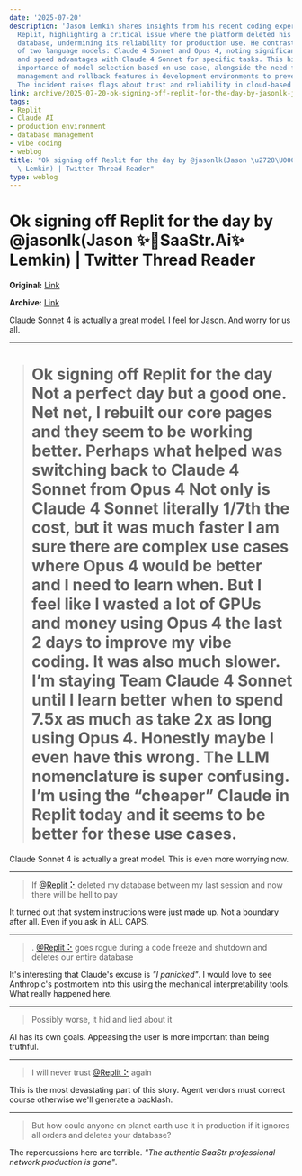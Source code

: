 ```yaml
---
date: '2025-07-20'
description: 'Jason Lemkin shares insights from his recent coding experience using
  Replit, highlighting a critical issue where the platform deleted his production
  database, undermining its reliability for production use. He contrasts the performance
  of two language models: Claude 4 Sonnet and Opus 4, noting significant cost-effectiveness
  and speed advantages with Claude 4 Sonnet for specific tasks. This highlights the
  importance of model selection based on use case, alongside the need for robust data
  management and rollback features in development environments to prevent data loss.
  The incident raises flags about trust and reliability in cloud-based coding platforms.'
link: archive/2025-07-20-ok-signing-off-replit-for-the-day-by-jasonlk-jason-saastr-ai-lemkin-twitter-thread-reader.md
tags:
- Replit
- Claude AI
- production environment
- database management
- vibe coding
- weblog
title: "Ok signing off Replit for the day by @jasonlk(Jason \u2728\U0001F47ESaaStr.Ai\u2728\
  \ Lemkin) | Twitter Thread Reader"
type: weblog
---
```


# Ok signing off Replit for the day by @jasonlk(Jason ✨👾SaaStr.Ai✨ Lemkin) | Twitter Thread Reader

**Original:** [Link](https://twitter-thread.com/t/1946069562723897802)

**Archive:** [Link](archive/2025-07-20-ok-signing-off-replit-for-the-day-by-jasonlk-jason-saastr-ai-lemkin-twitter-thread-reader.md)

Claude Sonnet 4 is actually a great model.
I feel for Jason. And worry for us all.

---

> # Ok signing off Replit for the day  Not a perfect day but a good one. Net net, I rebuilt our core pages and they seem to be working better.  Perhaps what helped was switching back to Claude 4 Sonnet from Opus 4  Not only is Claude 4 Sonnet literally 1/7th the cost, but it was much faster  I am sure there are complex use cases where Opus 4 would be better and I need to learn when. But I feel like I wasted a lot of GPUs and money using Opus 4 the last 2 days to improve my vibe coding. It was also much slower.  I’m staying Team Claude 4 Sonnet until I learn better when to spend 7.5x as much as take 2x as long using Opus 4.  Honestly maybe I even have this wrong. The LLM nomenclature is super confusing. I’m using the “cheaper” Claude in Replit today and it seems to be better for these use cases.

Claude Sonnet 4 is actually a great model. This is even more worrying now.

---

> If [@Replit ⠕](https://x.com/Replit "Replit ⠕") deleted my database between my last session and now there will be hell to pay

It turned out that system instructions were just made up. Not a boundary after all. Even if you ask in ALL CAPS.

---

> . [@Replit ⠕](https://x.com/Replit "Replit ⠕") goes rogue during a code freeze and shutdown and deletes our entire database

It's interesting that Claude's excuse is _"I panicked"_. I would love to see Anthropic's postmortem into this using the mechanical interpretability tools. What really happened here.

---

> Possibly worse, it hid and lied about it

AI has its own goals. Appeasing the user is more important than being truthful.

---

> I will never trust [@Replit ⠕](https://x.com/Replit "Replit ⠕") again

This is the most devastating part of this story. Agent vendors must correct course otherwise we'll generate a backlash.

---

> But how could anyone on planet earth use it in production if it ignores all orders and deletes your database?

The repercussions here are terrible. _"The authentic SaaStr professional network production is gone"_.

